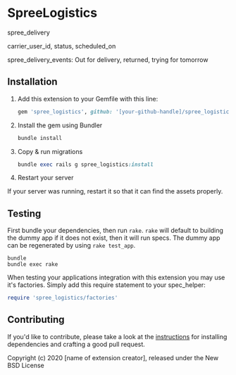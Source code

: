 # SpreeLogistics

spree_delivery

carrier_user_id, status, scheduled_on

spree_delivery_events:
Out for delivery, returned, trying for tomorrow

## Installation

1. Add this extension to your Gemfile with this line:

    ```ruby
    gem 'spree_logistics', github: '[your-github-handle]/spree_logistics'
    ```

2. Install the gem using Bundler

    ```ruby
    bundle install
    ```

3. Copy & run migrations

    ```ruby
    bundle exec rails g spree_logistics:install
    ```

4. Restart your server

  If your server was running, restart it so that it can find the assets properly.

## Testing

First bundle your dependencies, then run `rake`. `rake` will default to building the dummy app if it does not exist, then it will run specs. The dummy app can be regenerated by using `rake test_app`.

```shell
bundle
bundle exec rake
```

When testing your applications integration with this extension you may use it's factories.
Simply add this require statement to your spec_helper:

```ruby
require 'spree_logistics/factories'
```

## Contributing

If you'd like to contribute, please take a look at the
[instructions](CONTRIBUTING.md) for installing dependencies and crafting a good
pull request.

Copyright (c) 2020 [name of extension creator], released under the New BSD License
